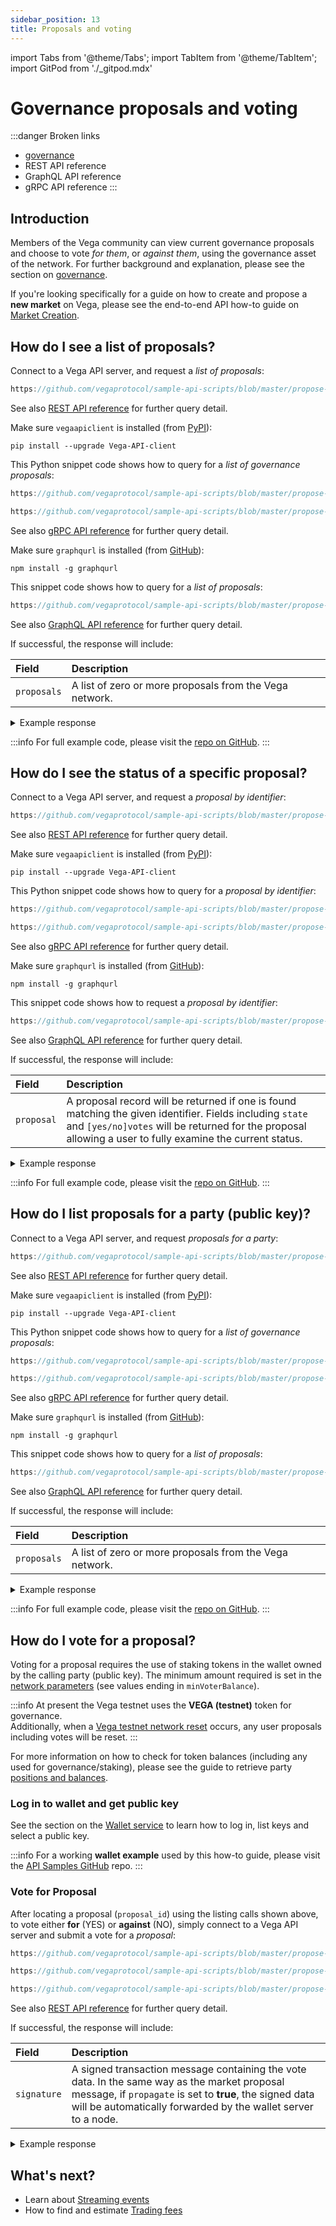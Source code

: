 ```yaml
---
sidebar_position: 13
title: Proposals and voting
---
```

import Tabs from '@theme/Tabs';
import TabItem from '@theme/TabItem';
import GitPod from './_gitpod.mdx'

# Governance proposals and voting

:::danger Broken links
* [governance](https://docs.fairground.vega.xyz/docs/trading-questions/#governance)
* REST API reference
* GraphQL API reference
* gRPC API reference
:::

## Introduction

Members of the Vega community can view current governance proposals and choose to vote *for them*, or *against them*, using the governance asset of the network. For further background and explanation, please see the section on [governance](../trading-questions.md#governance).

If you're looking specifically for a guide on how to create and propose a **new market** on Vega, please see the end-to-end API how-to guide on [Market Creation](create-market.md).

## How do I see a list of proposals?

Connect to a Vega API server, and request a *list of proposals*:  

<GitPod />

<Tabs groupId="codesamples1">

<TabItem value="python-rest" label="Python (REST)">

```js reference
https://github.com/vegaprotocol/sample-api-scripts/blob/master/propose-votes/manage-proposals.py#L91-L95
```

See also [REST API reference](/api/rest/data-node/api/v1/trading_data.html#operation/GetNewMarketProposals) for further query detail.
  
</TabItem>

<TabItem value="python-grpc" label="Python (gRPC)">

Make sure `vegaapiclient` is installed (from [PyPI](https://pypi.org/project/Vega-API-client/)):

```shell
pip install --upgrade Vega-API-client
```

This Python snippet code shows how to query for a *list of governance proposals*:

```js reference
https://github.com/vegaprotocol/sample-api-scripts/blob/master/propose-votes/manage-proposals-with-Vega-API-client.py#L53-L56
```

```js reference
https://github.com/vegaprotocol/sample-api-scripts/blob/master/propose-votes/manage-proposals-with-Vega-API-client.py#L89-L92
```

See also [gRPC API reference](/api/grpc/#datanode.api.v1.GetProposalsRequest) for further query detail.

</TabItem>

<TabItem value="shell-graphql" label="Shell (GraphQL)">

Make sure `graphqurl` is installed (from [GitHub](https://github.com/hasura/graphqurl)):

```shell
npm install -g graphqurl
```

This snippet code shows how to query for a *list of proposals*:

```js reference
https://github.com/vegaprotocol/sample-api-scripts/blob/master/propose-votes/manage-proposals-gql.sh#L30-L62
```

  See also [GraphQL API reference](/api/graphql/data-node/query.doc.html#L73) for further query detail.
</TabItem>

</Tabs>

If successful, the response will include:

| Field          |  Description  |
| :----------------- | :------------- |
| `proposals` | A list of zero or more proposals from the Vega network. |

<details><summary>Example response</summary>

```js reference
https://github.com/vegaprotocol/sample-api-scripts/blob/master/propose-votes/response-examples.txt#L2-L64
```

</details>

:::info
For full example code, please visit the [repo on GitHub](https://github.com/vegaprotocol/sample-api-scripts/blob/master/propose-votes/).
:::

## How do I see the status of a specific proposal?

Connect to a Vega API server, and request a *proposal by identifier*:  

<GitPod />

<Tabs groupId="codesamples2">

<TabItem value="python-rest" label="Python (REST)">

```js reference
https://github.com/vegaprotocol/sample-api-scripts/blob/master/propose-votes/manage-proposals.py#L119-L123
```

See also [REST API reference](/api/rest/data-node/api/v1/trading_data.html#operation/GetProposalByID) for further query detail.

</TabItem>

<TabItem value="python-grpc" label="Python (gRPC)">

Make sure `vegaapiclient` is installed (from [PyPI](https://pypi.org/project/Vega-API-client/)):

```shell
pip install --upgrade Vega-API-client
```

This Python snippet code shows how to query for a *proposal by identifier*:

```js reference
https://github.com/vegaprotocol/sample-api-scripts/blob/master/propose-votes/manage-proposals-with-Vega-API-client.py#L53-L56
```

```js reference
https://github.com/vegaprotocol/sample-api-scripts/blob/master/propose-votes/manage-proposals-with-Vega-API-client.py#L115-L118
```

See also [gRPC API reference](/api/grpc/#datanode.api.v1.GetProposalByIDRequest) for further query detail.

</TabItem>

<TabItem value="shell-graphql" label="Shell (GraphQL)">

Make sure `graphqurl` is installed (from [GitHub](https://github.com/hasura/graphqurl)):

```shell
npm install -g graphqurl
```

This snippet code shows how to request a *proposal by identifier*:

```js reference
https://github.com/vegaprotocol/sample-api-scripts/blob/master/propose-votes/manage-proposals-gql.sh#L70-L102
```

  See also [GraphQL API reference](/api/graphql/data-node/query.doc.html#L82) for further query detail.
</TabItem>

</Tabs>

If successful, the response will include:

| Field          |  Description  |
| :----------------- | :------------- |
| `proposal` | A proposal record will be returned if one is found matching the given identifier. Fields including `state` and `[yes/no]votes` will be returned for the proposal allowing a user to fully examine the current status. |

<details><summary>Example response</summary>

```js reference
https://github.com/vegaprotocol/sample-api-scripts/blob/master/propose-votes/response-examples.txt#L2-L64
```

</details>

:::info
For full example code, please visit the [repo on GitHub](https://github.com/vegaprotocol/sample-api-scripts/blob/master/propose-votes/).
:::

## How do I list proposals for a party (public key)?

Connect to a Vega API server, and request *proposals for a party*:  

<GitPod />

<Tabs groupId="codesamples3">

<TabItem value="python-rest" label="Python (REST)">

```js reference
https://github.com/vegaprotocol/sample-api-scripts/blob/master/propose-votes/manage-proposals.py#L107-L111
```

See also [REST API reference](/api/rest/data-node/api/v1/trading_data.html#operation/GetProposalsByParty) for further query detail.

</TabItem>

<TabItem value="python-grpc" label="Python (gRPC)">

Make sure `vegaapiclient` is installed (from [PyPI](https://pypi.org/project/Vega-API-client/)):

```shell
pip install --upgrade Vega-API-client
```

This Python snippet code shows how to query for a *list of governance proposals*:

```js reference
https://github.com/vegaprotocol/sample-api-scripts/blob/master/propose-votes/manage-proposals-with-Vega-API-client.py#L53-L56
```

```js reference
https://github.com/vegaprotocol/sample-api-scripts/blob/master/propose-votes/manage-proposals-with-Vega-API-client.py#L115-L118
```

See also [gRPC API reference](/api/grpc/#datanode.api.v1.GetProposalsByPartyRequest) for further query detail.

</TabItem>

<TabItem value="shell-graphql" label="Shell (GraphQL)">

Make sure `graphqurl` is installed (from [GitHub](https://github.com/hasura/graphqurl)):

```shell
npm install -g graphqurl
```

This snippet code shows how to query for a *list of proposals*:

```js reference
https://github.com/vegaprotocol/sample-api-scripts/blob/master/propose-votes/manage-proposals-gql.sh#L110-L144
```

See also [GraphQL API reference](/api/graphql/data-node/query.doc.html#L25) for further query detail.

</TabItem>

</Tabs>

If successful, the response will include:

| Field          |  Description  |
| :----------------- | :------------- |
| `proposals` | A list of zero or more proposals from the Vega network. |

<details><summary>Example response</summary>

```js reference
https://github.com/vegaprotocol/sample-api-scripts/blob/master/propose-votes/response-examples.txt#L2-L64
```

</details>

:::info
For full example code, please visit the [repo on GitHub](https://github.com/vegaprotocol/sample-api-scripts/blob/master/propose-votes/).
:::

## How do I vote for a proposal?

Voting for a proposal requires the use of staking tokens in the wallet owned by the calling party (public key). The minimum amount required is set in the [network parameters](create-market.md#where-do-i-find-the-current-network-parameters) (see values ending in `minVoterBalance`).

:::info
At present the Vega testnet uses the **VEGA (testnet)** token for governance.  
Additionally, when a [Vega testnet network reset](../testnet.md#will-the-testnet-be-reset) occurs, any user proposals including votes will be reset.
:::

For more information on how to check for token balances (including any used for governance/staking), please see the guide to retrieve party [positions and balances](positions-balances.md).

### Log in to wallet and get public key

See the section on the [Wallet service](wallet.md) to learn how to log in, list keys and select a public key.  

:::info
For a working **wallet example** used by this how-to guide, please visit the [API Samples GitHub](https://github.com/vegaprotocol/sample-api-scripts/blob/master/propose-markets/) repo.
:::

### Vote for Proposal

After locating a proposal (`proposal_id`) using the listing calls shown above, to vote either **for** (YES) or **against** (NO), simply connect to a Vega API server and submit a vote for a *proposal*:

<GitPod />

<Tabs groupId="codesamples4">
<TabItem value="python-rest" label="Python (REST)">

```js reference
https://github.com/vegaprotocol/sample-api-scripts/blob/master/propose-markets/propose-vote-enact-market.py#L151-L155
```

```js reference
https://github.com/vegaprotocol/sample-api-scripts/blob/master/propose-markets/propose-vote-enact-market.py#L381-L389
```

```js reference
https://github.com/vegaprotocol/sample-api-scripts/blob/master/propose-markets/propose-vote-enact-market.py#L396-L400
```

  See also [REST API reference](/api/rest/data-node/api/v1/trading_data.html#operation/PrepareVote) for further query detail.
</TabItem>
</Tabs>

If successful, the response will include:

| Field          |  Description  |
| :----------------- | :------------- |
| `signature` | A signed transaction message containing the vote data. In the same way as the market proposal message, if `propagate` is set to **true**, the signed data will be automatically forwarded by the wallet server to a node.

<details><summary>Example response</summary>

```js reference
https://github.com/vegaprotocol/sample-api-scripts/blob/master/propose-markets/response-examples.txt#L19-L32
```

</details>



## What's next?

 * Learn about [Streaming events](event-stream.md)
 * How to find and estimate [Trading fees](fees.md)
